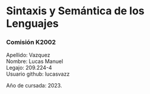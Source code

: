 # Sintaxis y Semántica de los Lenguajes 
### Comisión K2002
Apellido: Vazquez  
Nombre: Lucas Manuel  
Legajo: 209.224-4  
Usuario github: lucasvazz

Año de cursada: 2023.
